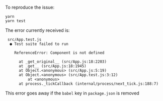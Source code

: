 To reproduce the issue:

```
yarn
yarn test
```


The error currently received is:

```
 src/App.test.js
  ● Test suite failed to run

    ReferenceError: Component is not defined

      at _get_original__ (src/App.js:18:2203)
      at _get__ (src/App.js:18:1945)
      at Object.<anonymous> (src/App.js:5:19)
      at Object.<anonymous> (src/App.test.js:3:12)
          at <anonymous>
      at process._tickCallback (internal/process/next_tick.js:188:7)
```

This error goes away if the `babel` key in `package.json` is removed
